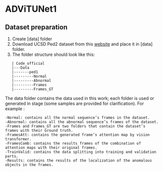 # ADViTUNet1


## Dataset preparation
1. Create [data] folder 
2. Download UCSD Ped2 dataset from this [website](http://www.svcl.ucsd.edu/projects/anomaly/dataset.htm) and place it in [data] folder.
3. The folder structure should look like this:
```
   | Code_official  
   |---Data  
   |-------ped1
   |---------Normal  
   |---------Abnormal
   |---------Frames
   |---------Frames_GT

```

The data folder contains the data used in this work; each folder is used or generated in stage (some samples are provided for clarification). 
For example :
```
-Normal: contains all the normal sequence’s frames in the dataset.
-Abnormal: contains all the abnormal sequence’s frames of the dataset.
-Frames and Frames_GT are two folders that contain the dataset’s frames with their Ground truth.
-FramesAtt: contains the generated frame’s attention map by vision transformer.
-FramesComb: contains the results frames of the combination of attention maps with their original frames.
-TrainValid: contains the data splitting into training and validation parts.
-Results: contains the results of the localization of the anomalous objects in the frames.
```
